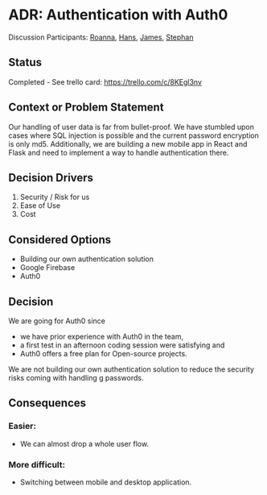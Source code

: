 # ADR: Authentication with Auth0

Discussion Participants: [Roanna](https://github.com/orgs/boxwise/people/aerinsol), [Hans](https://github.com/orgs/boxwise/people/HaGuesto), [James](https://github.com/orgs/boxwise/people/jamescrowley), [Stephan](https://github.com/orgs/boxwise/people/naphets123)

## Status

Completed - See trello card: https://trello.com/c/8KEgl3nv

## Context or Problem Statement

Our handling of user data is far from bullet-proof. We have stumbled upon cases where SQL injection is possible and the current password encryption is only md5. Additionally, we are building a new mobile app in React and Flask and need to implement a way to handle authentication there.

## Decision Drivers

1. Security / Risk for us
2. Ease of Use
3. Cost


## Considered Options

- Building our own authentication solution
- Google Firebase
- Auth0

## Decision

We are going for Auth0 since
- we have prior experience with Auth0 in the team,
- a first test in an afternoon coding session were satisfying and
- Auth0 offers a free plan for Open-source projects.

We are not building our own authentication solution to reduce the security risks coming with handling g passwords.

## Consequences

### Easier:

- We can almost drop a whole user flow.

### More difficult:

- Switching between mobile and desktop application.
